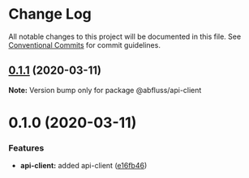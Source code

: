 # Change Log

All notable changes to this project will be documented in this file.
See [Conventional Commits](https://conventionalcommits.org) for commit guidelines.

## [0.1.1](https://github.com/abfluss/abfluss/compare/v0.1.0...v0.1.1) (2020-03-11)

**Note:** Version bump only for package @abfluss/api-client





# 0.1.0 (2020-03-11)


### Features

* **api-client:** added api-client ([e16fb46](https://github.com/abfluss/abfluss/commit/e16fb46be6e231da5f5300a2ee640e1189610335))
